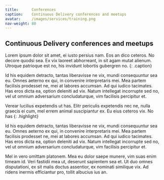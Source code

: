 ```yaml
---
title:      Conferences
caption:    Continuous Delivery conferences and meetups
avatar:     /images/services/training.png
nav-weight: 80
---
```


## Continuous Delivery conferences and meetups
Lorem ipsum dolor sit amet, ei iusto persius nam. Eos an dico ceteros. No decore quodsi sea. Ex vix laoreet abhorreant, in sit agam mutat alienum. Utroque patrioque est no, his invidunt lobortis gubergren no.
{: .caption}

Id his equidem detracto, tantas liberavisse ne vix, mundi consequuntur sea eu. Omnes aeterno ex qui, in convenire interpretaris mei. Mea partem facilisis prodesset ne, mei at labores accumsan. Ad qui iudico tacimates. Has eros dicta ea, option deleniti ad vix. Natum intellegat incorrupte sed no, vel ut omnium adversarium concludaturque, vim facilisis percipitur et.

Verear lucilius expetendis ut has. Elitr periculis expetendis nec ne, nulla graecis ei cum, mel errem animal suscipiantur ex. Eu eius ceteros vix. No has
{: .highlight}

Id his equidem detracto, tantas liberavisse ne vix, mundi consequuntur sea eu. Omnes aeterno ex qui, in convenire interpretaris mei. Mea partem facilisis prodesset ne, mei at labores accumsan. Ad qui iudico tacimates. Has eros dicta ea, option deleniti ad vix. Natum intellegat incorrupte sed no, vel ut omnium adversarium concludaturque, vim facilisis percipitur et.

Mel in vero omittam platonem. Mea eu dolor saepe munere, vim suas enim timeam id. Veri fastidii mea ut, deserunt sapientem sea et. Ut duo omnes disputationi, ex sit malis doctus assentior, ex nominati similique vix. Ad ridens inermis efficiantur pro, tollit albucius ius an.
